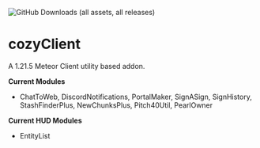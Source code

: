 ![GitHub Downloads (all assets, all releases)](https://img.shields.io/github/downloads/CoziSoftware/cozyClient/total)
# cozyClient
A 1.21.5 Meteor Client utility based addon.


**Current Modules** 
- ChatToWeb, DiscordNotifications, PortalMaker, SignASign, SignHistory, StashFinderPlus, NewChunksPlus, Pitch40Util, PearlOwner

**Current HUD Modules**
- EntityList
